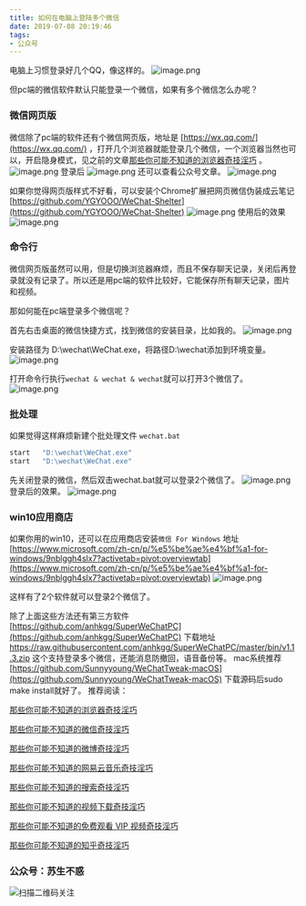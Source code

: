 ```yaml
---
title: 如何在电脑上登陆多个微信
date: 2019-07-08 20:19:46
tags:
- 公众号
---
```


电脑上习惯登录好几个QQ，像这样的。
![image.png](https://upload-images.jianshu.io/upload_images/17817191-ab412be6302eedb1.png?imageMogr2/auto-orient/strip%7CimageView2/2/w/1240)

但pc端的微信软件默认只能登录一个微信，如果有多个微信怎么办呢？
### 微信网页版
微信除了pc端的软件还有个微信网页版，地址是 [https://wx.qq.com/](https://wx.qq.com/) ，打开几个浏览器就能登录几个微信，一个浏览器当然也可以，开启隐身模式，见之前的文章[那些你可能不知道的浏览器奇技淫巧](https://mp.weixin.qq.com/s/-cSjrvkibYGp5Fx8gCTFuw) 。
![image.png](https://upload-images.jianshu.io/upload_images/17817191-f68c8590031b7273.png?imageMogr2/auto-orient/strip%7CimageView2/2/w/1240)
登录后
![image.png](https://upload-images.jianshu.io/upload_images/17817191-75676b4fc2039cd9.png?imageMogr2/auto-orient/strip%7CimageView2/2/w/1240)
还可以查看公众号文章。
![image.png](https://upload-images.jianshu.io/upload_images/17817191-0cabf4ea40a7398e.png?imageMogr2/auto-orient/strip%7CimageView2/2/w/1240)

如果你觉得网页版样式不好看，可以安装个Chrome扩展把网页微信伪装成云笔记 [https://github.com/YGYOOO/WeChat-Shelter](https://github.com/YGYOOO/WeChat-Shelter)
![image.png](https://upload-images.jianshu.io/upload_images/17817191-1167b3a7ad4d1103.png?imageMogr2/auto-orient/strip%7CimageView2/2/w/1240)
使用后的效果
![image.png](https://upload-images.jianshu.io/upload_images/17817191-8415fb5544afae16.png?imageMogr2/auto-orient/strip%7CimageView2/2/w/1240)

### 命令行
微信网页版虽然可以用，但是切换浏览器麻烦，而且不保存聊天记录，关闭后再登录就没有记录了。所以还是用pc端的软件比较好，它能保存所有聊天记录，图片和视频。

那如何能在pc端登录多个微信呢？

首先右击桌面的微信快捷方式，找到微信的安装目录，比如我的。
![image.png](https://upload-images.jianshu.io/upload_images/17817191-70408f5695555f1f.png?imageMogr2/auto-orient/strip%7CimageView2/2/w/1240)

安装路径为 D:\wechat\WeChat.exe，将路径D:\wechat添加到环境变量。
![image.png](https://upload-images.jianshu.io/upload_images/17817191-94298c8075d7f07b.png?imageMogr2/auto-orient/strip%7CimageView2/2/w/1240)

打开命令行执行`wechat & wechat & wechat`就可以打开3个微信了。
![image.png](https://upload-images.jianshu.io/upload_images/17817191-d91b1e9cf8e0c8ce.png?imageMogr2/auto-orient/strip%7CimageView2/2/w/1240)

### 批处理
如果觉得这样麻烦新建个批处理文件 `wechat.bat`
```js
start   "D:\wechat\WeChat.exe"
start   "D:\wechat\WeChat.exe"
```
先关闭登录的微信，然后双击wechat.bat就可以登录2个微信了。
![image.png](https://upload-images.jianshu.io/upload_images/17817191-acd98c7823b55383.png?imageMogr2/auto-orient/strip%7CimageView2/2/w/1240)
登录后的效果。
![image.png](https://upload-images.jianshu.io/upload_images/17817191-fa204cd566605225.png?imageMogr2/auto-orient/strip%7CimageView2/2/w/1240)
### win10应用商店
如果你用的win10，还可以在应用商店安装`微信 For Windows` 地址 [https://www.microsoft.com/zh-cn/p/%e5%be%ae%e4%bf%a1-for-windows/9nblggh4slx7?activetab=pivot:overviewtab](https://www.microsoft.com/zh-cn/p/%e5%be%ae%e4%bf%a1-for-windows/9nblggh4slx7?activetab=pivot:overviewtab)
![image.png](https://upload-images.jianshu.io/upload_images/17817191-c9379dd28a14f5c7.png?imageMogr2/auto-orient/strip%7CimageView2/2/w/1240)

这样有了2个软件就可以登录2个微信了。

除了上面这些方法还有第三方软件[https://github.com/anhkgg/SuperWeChatPC](https://github.com/anhkgg/SuperWeChatPC) 下载地址 https://raw.githubusercontent.com/anhkgg/SuperWeChatPC/master/bin/v1.1.3.zip
这个支持登录多个微信，还能消息防撤回，语音备份等。
mac系统推荐[https://github.com/Sunnyyoung/WeChatTweak-macOS](https://github.com/Sunnyyoung/WeChatTweak-macOS)
下载源码后sudo make install就好了。
推荐阅读：

[那些你可能不知道的浏览器奇技淫巧](https://mp.weixin.qq.com/s/-cSjrvkibYGp5Fx8gCTFuw)

[那些你可能不知道的微信奇技淫巧](https://mp.weixin.qq.com/s/eGDO0Y8el_dsEyriCoAgog)

[那些你可能不知道的微博奇技淫巧](https://mp.weixin.qq.com/s/j7VhoZXmUTnOWC5C_B8jlQ)

[那些你可能不知道的网易云音乐奇技淫巧](https://mp.weixin.qq.com/s/LtI2piwAIDXA590NEsXvuw)

 [那些你可能不知道的搜索奇技淫巧](https://mp.weixin.qq.com/s?__biz=MzIyMjg2ODExMA==&mid=2247483979&idx=1&sn=0735daa1d805b66d346ed0e8e60a841f&scene=21#wechat_redirect)

[那些你可能不知道的视频下载奇技淫巧](https://mp.weixin.qq.com/s?__biz=MzIyMjg2ODExMA==&mid=2247483983&idx=1&sn=f0e1d9a8e22caf609d6c21431a530186&chksm=e827a5aedf502cb8b72f2036054753fcfd9c20c28b9fbccdeae619a254a80e1024f18ba06523&token=457023358&lang=zh_CN#rd)

[那些你可能不知道的免费观看 VIP 视频奇技淫巧](https://mp.weixin.qq.com/s/R3x-xZwqLIVwPjlgikDQ9A)

[那些你可能不知道的知乎奇技淫巧](https://mp.weixin.qq.com/s/sqRgMh4rxFBt5YxNtaa6dw)
### 公众号：苏生不惑
 ![扫描二维码关注](https://upload-images.jianshu.io/upload_images/17817191-6e0079f95d4c0338.jpg?imageMogr2/auto-orient/strip%7CimageView2/2/w/1240)


